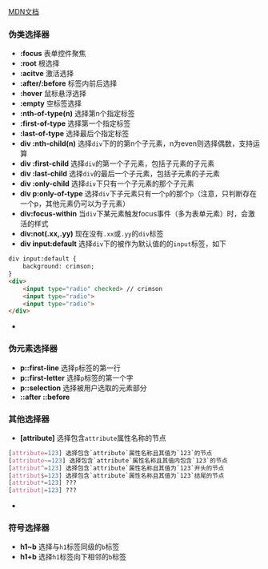 [MDN文档](https://developer.mozilla.org/zh-CN/docs/Web/CSS/Pseudo-classes#%E6%A0%87%E5%87%86%E4%BC%AA%E7%B1%BB%E7%B4%A2%E5%BC%95)

### 伪类选择器

- **:focus** 表单控件聚焦
- **:root** 根选择
- **:acitve** 激活选择
- **:after/:before** 标签内前后选择
- **:hover** 鼠标悬浮选择
- **:empty** 空标签选择
- **:nth-of-type(n)** 选择第n个指定标签
- **:first-of-type** 选择第一个指定标签
- **:last-of-type** 选择最后个指定标签
- **div :nth-child(n)** 选择`div`下的的第n个子元素，n为even则选择偶数，支持运算
- **div :first-child** 选择`div`的第一个子元素，包括子元素的子元素
- **div :last-child** 选择`div`的最后一个子元素，包括子元素的子元素
- **div :only-child** 选择`div`下只有一个子元素的那个子元素
- **div p:only-of-type** 选择`div`下子元素只有一个`p`的那个`p`（注意，只判断存在一个p，其他元素仍可以为子元素）
- **div:focus-within** 当`div`下某元素触发focus事件（多为表单元素）时，会激活的样式
- **div:not(.xx,.yy)**  现在没有`.xx`或`.yy`的`div`标签 
- **div input:default** 选择`div`下的被作为默认值的的`input`标签，如下

```html
div input:default {
	background: crimson;
}
<div>
	<input type="radio" checked> // crimson
	<input type="radio">
	<input type="radio">
</div>
```

- 

### 伪元素选择器

- **p::first-line** 选择`p`标签的第一行
- **p::first-letter** 选择`p`标签的第一个字
- **p::selection** 选择被用户选取的元素部分
- **::after ::before**

### 其他选择器

- **[attribute]** 选择包含`attribute`属性名称的节点

```css
[attribute=123] 选择包含`attribute`属性名称且其值为`123`的节点
[attribute~=123] 选择包含`attribute`属性名称且其值内包含`123`的节点
[attribut^=123] 选择包含`attribute`属性名称且其值为`123`开头的节点
[attribut$=123] 选择包含`attribute`属性名称且其值为`123`结尾的节点
[attribut*=123] ???
[attribut|=123] ???
```

- 

### 符号选择器

- **h1~b** 选择与`h1`标签同级的`b`标签
- **h1+b** 选择`h1`标签向下相邻的`b`标签